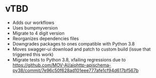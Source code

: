 # vTBD
* Adds our workflows
* Uses bumpmyversion
* Migrate to 4 digit version
* Reorganizes dependencies files
* Downgrades packages to ones compatible with Python 3.8
* Moves swagger-ui download and patch to custom build (issue that triggered this work)
* Migrate tests to Python 3.8, xfailing regressions due to https://github.com/MOV-AI/aiohttp-apischema-py38/commit/7e96c50f628ad101eee777afe1cf94d617bf567b